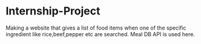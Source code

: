 # Internship-Project
Making a website that gives a list of food items when one of the specific ingredient like rice,beef,pepper etc are searched.
Meal DB API is used here.

